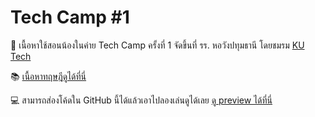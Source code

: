 # Tech Camp #1

📖 เนื้อหาใช้สอนน้องในค่าย Tech Camp ครั้งที่ 1 จัดขึ้นที่ รร. หอวังปทุมธานี โดยชมรม [KU Tech](https://kutech.club)

📚 [เนื้อหาทฤษฎีดูได้ที่นี่](https://jgogo01.notion.site/jgogo01/Tech-Camp-1-4398297aed7b4f458f89b7b4987aa6a5)

💻 สามารถส่องโค้ดใน GitHub นี้ได้แล้วเอาไปลองเล่นดูได้เลย [ดู preview ได้ที่นี่](https://qu1etboy.github.io/tech-camp-lecture/)
